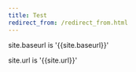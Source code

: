 ```yaml
---
title: Test
redirect_from: /redirect_from.html
---
```


site.baseurl is '{{site.baseurl}}'

site.url is '{{site.url}}'
